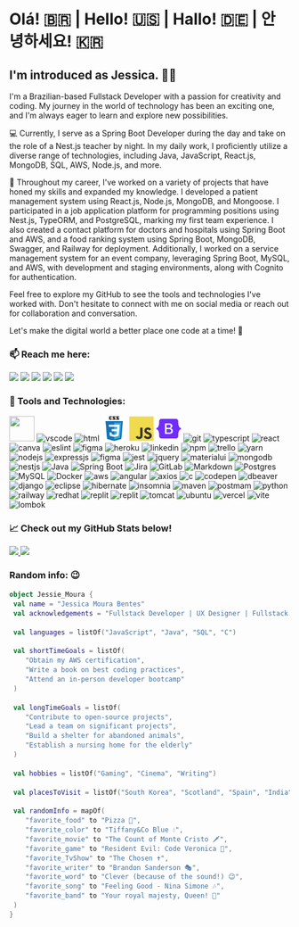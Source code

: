 # Olá! 🇧🇷 | Hello! 🇺🇸 | Hallo! 🇩🇪 | 안녕하세요! 🇰🇷

## I'm introduced as Jessica. 👋😊

I'm a Brazilian-based Fullstack Developer with a passion for creativity and coding. My journey in the world of technology has been an exciting one, and I'm always eager to learn and explore new possibilities.

💻 Currently, I serve as a Spring Boot Developer during the day and take on the role of a Nest.js teacher by night. In my daily work, I proficiently utilize a diverse range of technologies, including Java, JavaScript, React.js, MongoDB, SQL, AWS, Node.js, and more.

🚀 Throughout my career, I've worked on a variety of projects that have honed my skills and expanded my knowledge. I developed a patient management system using React.js, Node.js, MongoDB, and Mongoose. I participated in a job application platform for programming positions using Nest.js, TypeORM, and PostgreSQL, marking my first team experience. I also created a contact platform for doctors and hospitals using Spring Boot and AWS, and a food ranking system using Spring Boot, MongoDB, Swagger, and Railway for deployment. Additionally, I worked on a service management system for an event company, leveraging Spring Boot, MySQL, and AWS, with development and staging environments, along with Cognito for authentication.

Feel free to explore my GitHub to see the tools and technologies I've worked with. Don't hesitate to connect with me on social media or reach out for collaboration and conversation.

Let's make the digital world a better place one code at a time! 🤗

### 📫 Reach me here:

<a href="mailto:jessie.moura19@gmail.com" target="_blank"> <img src="https://img.shields.io/badge/Gmail-FF0000?style=for-the-badge&logo=gmail&logoColor=white"></a>
<a href="https://www.instagram.com/lady_jessie19/" target="_blank"><img src="https://img.shields.io/badge/-Instagram-%23E4405F?style=for-the-badge&logo=instagram&logoColor=white"></a>
<a href="https://medium.com/@jessie_moura" target="_blank"><img src="https://img.shields.io/badge/-Medium-000000?style=for-the-badge&logo=medium&logoColor=white"></a>
<a href="https://jessie-bentes.vercel.app/" target="_blank"> <img src="https://img.shields.io/badge/Portfolio-1E1E1E?style=for-the-badge&logo=vercel&logoColor=magenta"></a>
<a href="https://www.linkedin.com/in/jessiemoura/" target="_blank"><img src="https://img.shields.io/badge/-LinkedIn-%230077B5?style=for-the-badge&logo=linkedin&logoColor=white"></a>
<a href="https://discord.com/channels/@me?nickname=ladyjessie" target="_blank"> <img src="https://img.shields.io/badge/Discord-5566E4?style=for-the-badge&logo=discord&logoColor=white"></a>

### 🚀 Tools and Technologies:

<p align="left">
  <img src="https://cdn.jsdelivr.net/gh/devicons/devicon/icons/photoshop/photoshop-line.svg" width="45" height="45"/>
  <img src="https://cdn.jsdelivr.net/gh/devicons/devicon/icons/vscode/vscode-original.svg" alt="vscode" width="45" height="45"/>
  <img src="https://cdn.jsdelivr.net/gh/devicons/devicon/icons/html5/html5-original.svg" alt="html" width="45" height="45"/>
  <img src="https://raw.githubusercontent.com/devicons/devicon/master/icons/css3/css3-original-wordmark.svg" alt="css3" width="45" height="45" />
  <img src="https://raw.githubusercontent.com/devicons/devicon/master/icons/javascript/javascript-original.svg" alt="javascript" width="45" height="45" />
  <img src="https://raw.githubusercontent.com/devicons/devicon/master/icons/bootstrap/bootstrap-plain.svg" alt="bootstrap" width="45" height="45" />
  <img src="https://cdn.jsdelivr.net/gh/devicons/devicon/icons/git/git-original.svg" alt="git" width="45" height="45"/>
  <img src="https://cdn.jsdelivr.net/gh/devicons/devicon/icons/typescript/typescript-original.svg" alt="typescript" width="45" height="45"/>
  <img src="https://cdn.jsdelivr.net/gh/devicons/devicon/icons/react/react-original.svg" alt="react" width="45" height="45"/>
  <img src="https://cdn.jsdelivr.net/gh/devicons/devicon/icons/canva/canva-original.svg" alt="canva" width="45" height="45"/>
  <img src="https://cdn.jsdelivr.net/gh/devicons/devicon/icons/eslint/eslint-original.svg" alt="eslint" width="45" height="45"/>
  <img src="https://cdn.jsdelivr.net/gh/devicons/devicon/icons/figma/figma-original.svg" alt="figma" width="45" height="45"/>
  <img src="https://cdn.jsdelivr.net/gh/devicons/devicon/icons/heroku/heroku-plain.svg" alt="heroku" width="45" height="45"/>
  <img src="https://cdn.jsdelivr.net/gh/devicons/devicon/icons/linkedin/linkedin-original.svg" alt="linkedin" width="45" height="45"/>
  <img src="https://cdn.jsdelivr.net/gh/devicons/devicon/icons/npm/npm-original-wordmark.svg" alt="npm" width="45" height="45"/>
  <img src="https://cdn.jsdelivr.net/gh/devicons/devicon/icons/trello/trello-plain.svg" alt="trello" width="45" height="45"/>
  <img src="https://cdn.jsdelivr.net/gh/devicons/devicon/icons/yarn/yarn-original.svg" alt="yarn" width="45" height="45"/>
  <img src="https://cdn.jsdelivr.net/gh/devicons/devicon/icons/nodejs/nodejs-plain.svg" alt="nodejs" width="45" height="45"/>
  <img src="https://cdn.jsdelivr.net/gh/devicons/devicon@latest/icons/express/express-original.svg" alt="expressjs" width="45" height="45"/>
  <img src="https://cdn.jsdelivr.net/gh/devicons/devicon/icons/figma/figma-original.svg" alt="figma" width="45" height="45"/>
  <img src="https://cdn.jsdelivr.net/gh/devicons/devicon/icons/jest/jest-plain.svg" alt="jest" width="45" height="45"/>
  <img src="https://cdn.jsdelivr.net/gh/devicons/devicon/icons/jquery/jquery-original.svg" alt="jquery" width="45" height="45"/>
  <img src="https://cdn.jsdelivr.net/gh/devicons/devicon/icons/materialui/materialui-original.svg" alt="materialui" width="45" height="45"/>
  <img src="https://cdn.jsdelivr.net/gh/devicons/devicon/icons/mongodb/mongodb-plain-wordmark.svg" alt="mongodb" width="45" height="45"/>
  <img src="https://cdn.jsdelivr.net/gh/devicons/devicon@latest/icons/nestjs/nestjs-original.svg" alt="nestjs" width="45" height="45"/>
  <img src="https://cdn.jsdelivr.net/gh/devicons/devicon/icons/java/java-original.svg" alt="Java" width="45" height="45"/>
  <img src="https://cdn.jsdelivr.net/gh/devicons/devicon/icons/spring/spring-original.svg" alt="Spring Boot" width="45" height="45"/>
  <img src="https://cdn.jsdelivr.net/gh/devicons/devicon/icons/jira/jira-original.svg" alt="Jira" width="45" height="45"/>
  <img src="https://cdn.jsdelivr.net/gh/devicons/devicon/icons/gitlab/gitlab-original.svg" alt="GitLab" width="45" height="45"/>
  <img src="https://cdn.jsdelivr.net/gh/devicons/devicon/icons/markdown/markdown-original.svg" alt="Markdown" width="45" height="45"/>
  <img src="https://cdn.jsdelivr.net/gh/devicons/devicon/icons/postgresql/postgresql-original.svg" alt="Postgres" width="45" height="45"/>
  <img src="https://cdn.jsdelivr.net/gh/devicons/devicon/icons/mysql/mysql-original.svg" alt="MySQL" width="45" height="45"/>
  <img src="https://cdn.jsdelivr.net/gh/devicons/devicon/icons/docker/docker-original.svg" alt="Docker" width="45" height="45"/>
  <img src="https://cdn.jsdelivr.net/gh/devicons/devicon@latest/icons/amazonwebservices/amazonwebservices-original-wordmark.svg" alt="aws" width="45" height="45"/>
  <img src="https://cdn.jsdelivr.net/gh/devicons/devicon@latest/icons/angular/angular-original.svg" alt="angular" width="45" height="45" />
  <img src="https://cdn.jsdelivr.net/gh/devicons/devicon@latest/icons/axios/axios-plain.svg" alt="axios" width="45" height="45" />
  <img src="https://cdn.jsdelivr.net/gh/devicons/devicon@latest/icons/c/c-original.svg" alt="c" width="45" height="45" />
  <img src="https://cdn.jsdelivr.net/gh/devicons/devicon@latest/icons/codepen/codepen-original.svg" alt="codepen" width="45" height="45" />
  <img src="https://cdn.jsdelivr.net/gh/devicons/devicon@latest/icons/dbeaver/dbeaver-original.svg" alt="dbeaver" width="45" height="45" />
  <img src="https://cdn.jsdelivr.net/gh/devicons/devicon@latest/icons/django/django-plain.svg" alt="django" width="45" height="45" />
  <img src="https://cdn.jsdelivr.net/gh/devicons/devicon@latest/icons/eclipse/eclipse-original-wordmark.svg" alt="eclipse" width="45" height="45" />
  <img src="https://cdn.jsdelivr.net/gh/devicons/devicon@latest/icons/hibernate/hibernate-original.svg" alt="hibernate" width="45" height="45" />
  <img src="https://cdn.jsdelivr.net/gh/devicons/devicon@latest/icons/insomnia/insomnia-original.svg" alt="insomnia" width="45" height="45" />
  <img src="https://cdn.jsdelivr.net/gh/devicons/devicon@latest/icons/maven/maven-original.svg" alt="maven" width="45" height="45" />
  <img src="https://cdn.jsdelivr.net/gh/devicons/devicon@latest/icons/postman/postman-original.svg" alt="postmam" width="45" height="45" />
  <img src="https://cdn.jsdelivr.net/gh/devicons/devicon@latest/icons/python/python-original.svg" alt="python" width="45" height="45"  />
  <img src="https://cdn.jsdelivr.net/gh/devicons/devicon@latest/icons/railway/railway-original.svg" alt="railway" width="45" height="45"/>
  <img src="https://cdn.jsdelivr.net/gh/devicons/devicon@latest/icons/redhat/redhat-original.svg" alt="redhat" width="45" height="45" />
  <img src="https://cdn.jsdelivr.net/gh/devicons/devicon@latest/icons/replit/replit-original.svg" alt="replit" width="45" height="45" />
  <img src="https://cdn.jsdelivr.net/gh/devicons/devicon@latest/icons/swagger/swagger-original.svg" alt="replit" width="45" height="45" />
  <img src="https://cdn.jsdelivr.net/gh/devicons/devicon@latest/icons/tomcat/tomcat-original.svg" alt="tomcat" width="45" height="45" />
  <img src="https://cdn.jsdelivr.net/gh/devicons/devicon@latest/icons/ubuntu/ubuntu-original.svg" alt="ubuntu" width="45" height="45" />
  <img src="https://cdn.jsdelivr.net/gh/devicons/devicon@latest/icons/vercel/vercel-original.svg" alt="vercel" width="45" height="45" />
  <img src="https://github-production-user-asset-6210df.s3.amazonaws.com/62091613/261395532-b40892ef-efb8-4b0e-a6b5-d1cfc2f3fc35.png" alt="vite" width="45" height="45" />
  <img src="https://user-images.githubusercontent.com/25181517/190229463-87fa862f-ccf0-48da-8023-940d287df610.png" alt="lombok" width="45" height="45" />
</p>

### 📈 Check out my GitHub Stats below!

<a href="https://github.com/LadyJessie19">
  <img height="180em" src="https://github-readme-stats.vercel.app/api?username=LadyJessie19&show_icons=true&theme=neon" />
  <img height="180em" src="https://github-readme-stats.vercel.app/api/top-langs/?username=LadyJessie19&layout=compact&theme=neon" /></a>

### Random info: 😉

```kotlin
object Jessie_Moura {
 val name = "Jessica Moura Bentes"
 val acknowledgements = "Fullstack Developer | UX Designer | Fullstack Instructor"

 val languages = listOf("JavaScript", "Java", "SQL", "C")

 val shortTimeGoals = listOf(
    "Obtain my AWS certification",
    "Write a book on best coding practices",
    "Attend an in-person developer bootcamp"
 )

 val longTimeGoals = listOf(
    "Contribute to open-source projects",
    "Lead a team on significant projects",
    "Build a shelter for abandoned animals",
    "Establish a nursing home for the elderly"
 )

 val hobbies = listOf("Gaming", "Cinema", "Writing")

 val placesToVisit = listOf("South Korea", "Scotland", "Spain", "India")

 val randomInfo = mapOf(
    "favorite_food" to "Pizza 🍕",
    "favorite_color" to "Tiffany&Co Blue 💧",
    "favorite_movie" to "The Count of Monte Cristo 🗡",
    "favorite_game" to "Resident Evil: Code Veronica 🌂",
    "favorite_TvShow" to "The Chosen ✝",
    "favorite_writer" to "Brandon Sanderson 🎭",
    "favorite_word" to "Clever (because of the sound!) 😉",
    "favorite_song" to "Feeling Good - Nina Simone 🎶",
    "favorite_band" to "Your royal majesty, Queen! 👑"
 )
}
```
